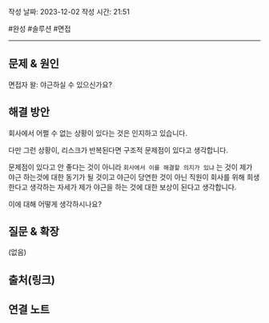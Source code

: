 작성 날짜: 2023-12-02
작성 시간: 21:51

#완성 #솔루션 #면접

----

## 문제 & 원인

면접자 왈: 야근하실 수 있으신가요?
## 해결 방안

회사에서 어쩔 수 없는 상황이 있다는 것은 인지하고 있습니다.

다만 그런 상황이, 리스크가 반복된다면 구조적 문제점이 있다고 생각합니다.

문제점이 있다고 안 좋다는 것이 아니라 `회사에서 이를 해결할 의지가 있냐` 는 것이 제가 야근 하는것에 대한 동기가 될 것이고 야근이 당연한 것이 아닌 직원이 회사를 위해 희생한다고 생각하는 자세가 제가 야근을 하는 것에 대한 보상이 된다고 생각합니다.

이에 대해 어떻게 생각하시나요?
## 질문 & 확장

(없음)

## 출처(링크)


## 연결 노트
